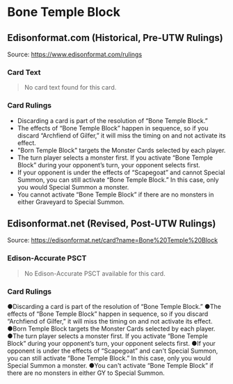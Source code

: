 # Bone Temple Block

## Edisonformat.com (Historical, Pre-UTW Rulings)

Source: https://www.edisonformat.com/rulings

### Card Text

> No card text found for this card.

### Card Rulings

*   Discarding a card is part of the resolution of “Bone Temple Block.”
*   The effects of “Bone Temple Block” happen in sequence, so if you discard “Archfiend of Gilfer,” it will miss the timing on and not activate its effect.
*   "Born Temple Block" targets the Monster Cards selected by each player.
*   The turn player selects a monster first. If you activate “Bone Temple Block” during your opponent’s turn, your opponent selects first.
*   If your opponent is under the effects of “Scapegoat” and cannot Special Summon, you can still activate “Bone Temple Block.” In this case, only you would Special Summon a monster.
*   You cannot activate “Bone Temple Block” if there are no monsters in either Graveyard to Special Summon.

## Edisonformat.net (Revised, Post-UTW Rulings)

Source: https://edisonformat.net/card?name=Bone%20Temple%20Block

### Edison-Accurate PSCT

> No Edison-Accurate PSCT available for this card.

### Card Rulings

●Discarding a card is part of the resolution of “Bone Temple Block.”
●The effects of “Bone Temple Block” happen in sequence, so if you discard “Archfiend of Gilfer,” it will miss the timing on and not activate its effect.
●Born Temple Block targets the Monster Cards selected by each player.
●The turn player selects a monster first. If you activate “Bone Temple Block” during your opponent’s turn, your opponent selects first.
●If your opponent is under the effects of “Scapegoat” and can't Special Summon, you can still activate “Bone Temple Block.” In this case, only you would Special Summon a monster.
●You can't activate “Bone Temple Block” if there are no monsters in either GY to Special Summon.
            